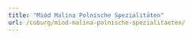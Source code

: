 ```yaml
---
title: "Miód Malina Polnische Spezialitäten"
url: /coburg/miod-malina-polnische-spezialitaeten/
---
```

